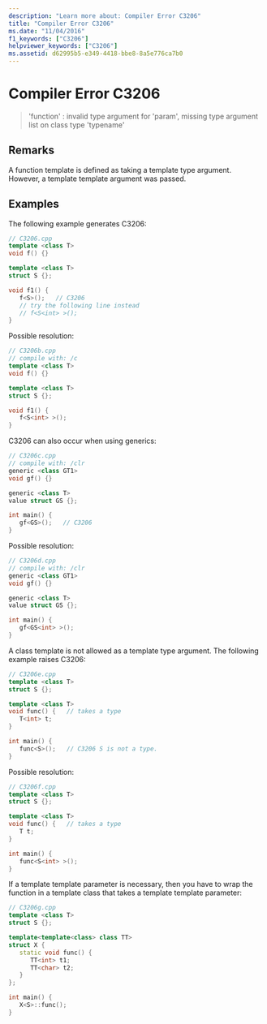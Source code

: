 ```yaml
---
description: "Learn more about: Compiler Error C3206"
title: "Compiler Error C3206"
ms.date: "11/04/2016"
f1_keywords: ["C3206"]
helpviewer_keywords: ["C3206"]
ms.assetid: d62995b5-e349-4418-bbe8-8a5e776ca7b0
---
```

# Compiler Error C3206

> 'function' : invalid type argument for 'param', missing type argument list on class type 'typename'

## Remarks

A function template is defined as taking a template type argument. However, a template template argument was passed.

## Examples

The following example generates C3206:

```cpp
// C3206.cpp
template <class T>
void f() {}

template <class T>
struct S {};

void f1() {
   f<S>();   // C3206
   // try the following line instead
   // f<S<int> >();
}
```

Possible resolution:

```cpp
// C3206b.cpp
// compile with: /c
template <class T>
void f() {}

template <class T>
struct S {};

void f1() {
   f<S<int> >();
}
```

C3206 can also occur when using generics:

```cpp
// C3206c.cpp
// compile with: /clr
generic <class GT1>
void gf() {}

generic <class T>
value struct GS {};

int main() {
   gf<GS>();   // C3206
}
```

Possible resolution:

```cpp
// C3206d.cpp
// compile with: /clr
generic <class GT1>
void gf() {}

generic <class T>
value struct GS {};

int main() {
   gf<GS<int> >();
}
```

A class template is not allowed as a template type argument. The following example raises C3206:

```cpp
// C3206e.cpp
template <class T>
struct S {};

template <class T>
void func() {   // takes a type
   T<int> t;
}

int main() {
   func<S>();   // C3206 S is not a type.
}
```

Possible resolution:

```cpp
// C3206f.cpp
template <class T>
struct S {};

template <class T>
void func() {   // takes a type
   T t;
}

int main() {
   func<S<int> >();
}
```

If a template template parameter is necessary, then you have to wrap the function in a template class that takes a template template parameter:

```cpp
// C3206g.cpp
template <class T>
struct S {};

template<template<class> class TT>
struct X {
   static void func() {
      TT<int> t1;
      TT<char> t2;
   }
};

int main() {
   X<S>::func();
}
```
